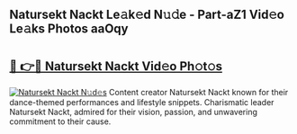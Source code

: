 ## Natursekt Nackt Le𝚊k𝚎d N𝚞𝚍e - Part-aZ1 Vid𝚎o Le𝚊ks Photos aaOqy

# <h2><a href="http://fb9uic.evod.top/?m=Natursekt+Nackt">🔗 👉🔴 Natursekt Nackt Vid𝚎o Ph𝚘t𝚘s</a></h2>

[![Natursekt Nackt N𝚞d𝚎s](https://i.imgur.com/8V9OHl7.gif)](http://fb9uic.evod.top/?m=Natursekt+Nackt)
Content creator Natursekt Nackt known for their dance-themed performances and lifestyle snippets. Charismatic leader Natursekt Nackt, admired for their vision, passion, and unwavering commitment to their cause. 
